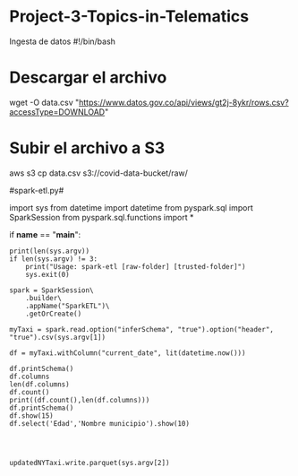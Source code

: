 # Project-3-Topics-in-Telematics

Ingesta de datos 
#!/bin/bash
# Descargar el archivo
wget -O data.csv "https://www.datos.gov.co/api/views/gt2j-8ykr/rows.csv?accessType=DOWNLOAD"
# Subir el archivo a S3
aws s3 cp data.csv s3://covid-data-bucket/raw/


#spark-etl.py#

import sys
from datetime import datetime
from pyspark.sql import SparkSession
from pyspark.sql.functions import *

if __name__ == "__main__":

    print(len(sys.argv))
    if len(sys.argv) != 3:
        print("Usage: spark-etl [raw-folder] [trusted-folder]")
        sys.exit(0)

    spark = SparkSession\
        .builder\
        .appName("SparkETL")\
        .getOrCreate()

    myTaxi = spark.read.option("inferSchema", "true").option("header", "true").csv(sys.argv[1])

    df = myTaxi.withColumn("current_date", lit(datetime.now()))

    df.printSchema() 
    df.columns
    len(df.columns)
    df.count()
    print((df.count(),len(df.columns)))
    df.printSchema()
    df.show(15)
    df.select('Edad','Nombre municipio').show(10)




    updatedNYTaxi.write.parquet(sys.argv[2])
